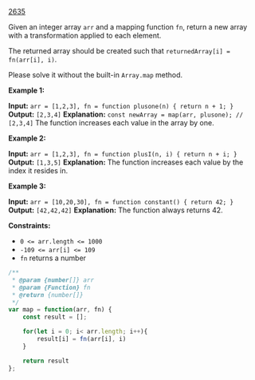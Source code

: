 [2635](https://leetcode.com/problems/apply-transform-over-each-element-in-array)

Given an integer array `arr` and a mapping function `fn`, return a new array with a transformation applied to each element.

The returned array should be created such that `returnedArray[i] = fn(arr[i], i)`.

Please solve it without the built-in `Array.map` method.

**Example 1:**

**Input:** `arr = [1,2,3], fn = function plusone(n) { return n + 1; }`
**Output:** `[2,3,4]`
**Explanation:**
`const newArray = map(arr, plusone); // [2,3,4]`
The function increases each value in the array by one. 

**Example 2:**

**Input:** `arr = [1,2,3], fn = function plusI(n, i) { return n + i; }`
**Output:** `[1,3,5]`
**Explanation:** The function increases each value by the index it resides in.

**Example 3:**

**Input:** `arr = [10,20,30], fn = function constant() { return 42; }`
**Output:** `[42,42,42]`
**Explanation:** The function always returns 42.

**Constraints:**
- `0 <= arr.length <= 1000`
- `-109 <= arr[i] <= 109`
- `fn` returns a number

```js
/**
 * @param {number[]} arr
 * @param {Function} fn
 * @return {number[]}
 */
var map = function(arr, fn) {
    const result = [];

    for(let i = 0; i< arr.length; i++){
        result[i] = fn(arr[i], i)
    }

    return result
};
```